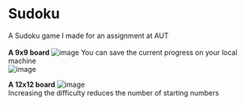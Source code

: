 # Sudoku
 
A Sudoku game I made for an assignment at AUT<br>
<br>
<b>A 9x9 board</b>
![image](https://user-images.githubusercontent.com/12677108/118416829-9c4ddc80-b705-11eb-9051-70adfbf52ac0.png)
You can save the current progress on your local machine<br>
![image](https://user-images.githubusercontent.com/12677108/118416900-e33bd200-b705-11eb-917a-a1601b5108bb.png)

<b>A 12x12 board</b>
![image](https://user-images.githubusercontent.com/12677108/118417174-f56a4000-b706-11eb-9a80-eff00352be62.png)
<br> Increasing the difficulty reduces the number of starting numbers
